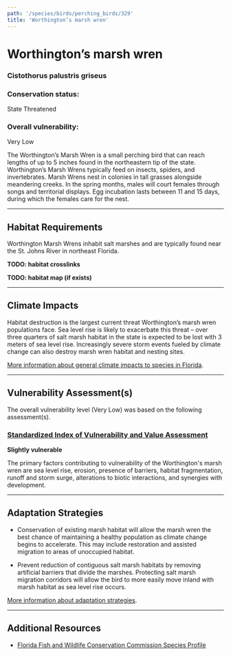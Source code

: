 ```yaml
---
path: '/species/birds/perching_birds/329'
title: 'Worthington’s marsh wren'
---
```


# Worthington’s marsh wren

### Cistothorus palustris griseus

<div id="TopSection">



<div>

### Conservation status:

State Threatened

### Overall vulnerability:

Very Low

</div>
</div>

The Worthington’s Marsh Wren is a small perching bird that can reach lengths of up to 5 inches found in the northeastern tip of the state. Worthington’s Marsh Wrens typically feed on insects, spiders, and invertebrates. Marsh Wrens nest in colonies in tall grasses alongside meandering creeks. In the spring months, males will court females through songs and territorial displays. Egg incubation lasts between 11 and 15 days, during which the females care for the nest.

<hr />

## Habitat Requirements



Worthington Marsh Wrens inhabit salt marshes and are typically found near the St. Johns River in northeast Florida.

**TODO: habitat crosslinks**

**TODO: habitat map (if exists)**

<hr />

## Climate Impacts

Habitat destruction is the largest current threat Worthington’s marsh wren populations face. Sea level rise is likely to exacerbate this threat – over three quarters of salt marsh habitat in the state is expected to be lost with 3 meters of sea level rise.  Increasingly severe storm events fueled by climate change can also destroy marsh wren habitat and nesting sites.

[More information about general climate impacts to species in Florida](/impacts/species).



<hr />

## Vulnerability Assessment(s)

The overall vulnerability level (Very Low) was based on the following assessment(s).
#### 
<div class="vulnerability-header">
<h3><a href="/impacts/vulnerability/sivva/species">Standardized Index of Vulnerability and Value Assessment</a></h3>
<b class="slight">Slightly vulnerable</b>
</div> 

The primary factors contributing to vulnerability of the Worthington's marsh wren are sea level rise, erosion, presence of barriers, habitat fragmentation, runoff and storm surge, alterations to biotic interactions, and synergies with development.


<hr />

## Adaptation Strategies

- Conservation of existing marsh habitat will allow the marsh wren the best chance of maintaining a healthy population as climate change begins to accelerate.  This may include restoration and assisted migration to areas of unoccupied habitat.

- Prevent reduction of contiguous salt marsh habitats by removing artificial barriers that divide the marshes.  Protecting salt marsh migration corridors will allow the bird to more easily move inland with marsh habitat as sea level rise occurs.

[More information about adaptation strategies](/strategies).

<hr />


## Additional Resources

- [Florida Fish and Wildlife Conservation Commission Species Profile](https://myfwc.com/wildlifehabitats/profiles/birds/songbirds/worthington-s-marsh-wren/)
